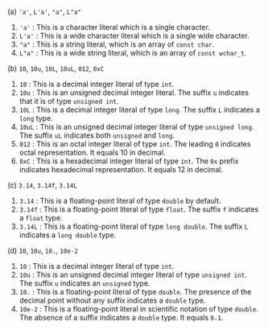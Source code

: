(a) `'a'`, `L'a'`, `"a"`, `L"a"`     

1. `'a'` : This is a character literal which is a single character.  
2. `L'a'` : This is a wide character literal which is a single     wide character.   
3. `"a"` : This is a string literal, which is an array of `const char`.    
4. `L"a"` : This is a wide string literal, which is an array of `const wchar_t`.     


(b) `10`, `10u`, `10L`, `10uL`, `012`, `0xC`

1. `10` : This is a decimal integer literal of type `int`.    
2. `10u` : This is an unsigned decimal integer literal. The suffix `u` indicates that it is of type `unsigned int`.     
3. `10L` : This is a decimal integer literal of type `long`. The suffix `L` indicates a `long` type.     
4. `10uL` : This is an unsigned decimal integer literal of type `unsigned long`. The suffix `uL` indicates both `unsigned` and `long`.     
5. `012` : This is an octal integer literal of type `int`. The leading `0` indicates octal representation. It equals 10 in decimal.       
6. `0xC` : This is a hexadecimal integer literal of type `int`. The `0x` prefix indicates hexadecimal representation. It equals 12 in decimal.      


(c) `3.14`, `3.14f`, `3.14L`     

1. `3.14` : This is a floating-point literal of type `double` by default.     
2. `3.14f` : This is a floating-point literal of type `float`. The suffix `f` indicates a `float` type.     
3. `3.14L` : This is a floating-point literal of type `long double`. The suffix `L` indicates a `long double` type.      


(d) `10`, `10u`, `10.`, `10e-2`

1. `10` : This is a decimal integer literal of type `int`.     
2. `10u` : This is an unsigned decimal integer literal of type `unsigned int`. The suffix `u` indicates an `unsigned` type.     
3. `10.` : This is a floating-point literal of type `double`. The presence of the decimal point without any suffix indicates a `double` type.      
4. `10e-2` : This is a floating-point literal in scientific notation of type `double`. The absence of a suffix indicates a `double` type. It equals `0.1`.